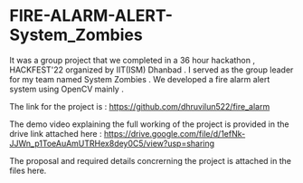 # FIRE-ALARM-ALERT-System_Zombies

It was a group project that we completed in a 36 hour hackathon , HACKFEST'22 organized by IIT(ISM) Dhanbad . I served as the group leader for my team named System Zombies . We developed a fire alarm alert system using OpenCV mainly . 

The link for the project is : https://github.com/dhruvilun522/fire_alarm

The demo video explaining the full working of the project is provided in the drive link attached here : https://drive.google.com/file/d/1efNk-JJWn_p1ToeAuAmUTRHex8dey0C5/view?usp=sharing

The proposal and required details concrerning the project is attached in the files here.
